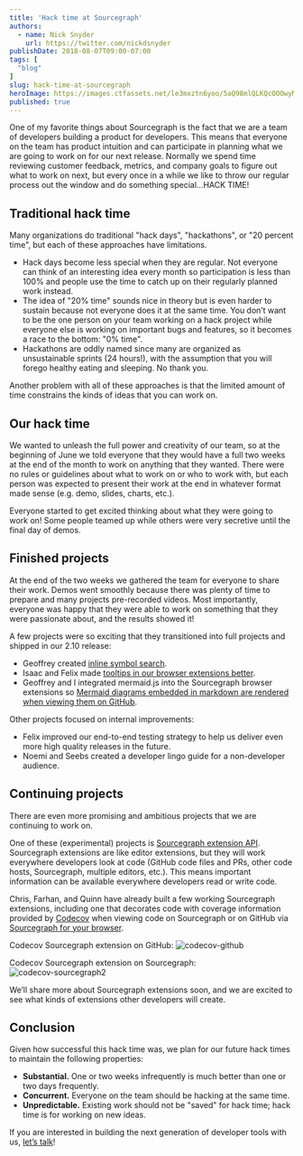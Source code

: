 ```yaml
---
title: 'Hack time at Sourcegraph'
authors:
  - name: Nick Snyder
    url: https://twitter.com/nickdsnyder
publishDate: 2018-08-07T09:00-07:00
tags: [
  "blog"
]
slug: hack-time-at-sourcegraph
heroImage: https://images.ctfassets.net/le3mxztn6yoo/5aQ98mlQLKQcOOOwyMiwaa/3faf82d2a8255e62a050839a1b896f78/codecov-github2.png
published: true
---
```


One of my favorite things about Sourcegraph is the fact that we are a team of developers building a product for developers. This means that everyone on the team has product intuition and can participate in planning what we are going to work on for our next release. Normally we spend time reviewing customer feedback, metrics, and company goals to figure out what to work on next, but every once in a while we like to throw our regular process out the window and do something special...HACK TIME!

## Traditional hack time

Many organizations do traditional "hack days", "hackathons", or "20 percent time", but each of these approaches have limitations.

- Hack days become less special when they are regular. Not everyone can think of an interesting idea every month so participation is less than 100% and people use the time to catch up on their regularly planned work instead.
- The idea of "20% time" sounds nice in theory but is even harder to sustain because not everyone does it at the same time. You don’t want to be the one person on your team working on a hack project while everyone else is working on important bugs and features, so it becomes a race to the bottom: "0% time".
- Hackathons are oddly named since many are organized as unsustainable sprints (24 hours!), with the assumption that you will forego healthy eating and sleeping. No thank you.

Another problem with all of these approaches is that the limited amount of time constrains the kinds of ideas that you can work on.

## Our hack time

We wanted to unleash the full power and creativity of our team, so at the beginning of June we told everyone that they would have a full two weeks at the end of the month to work on anything that they wanted. There were no rules or guidelines about what to work on or who to work with, but each person was expected to present their work at the end in whatever format made sense (e.g. demo, slides, charts, etc.).

Everyone started to get excited thinking about what they were going to work on! Some people teamed up while others were very secretive until the final day of demos.

## Finished projects

At the end of the two weeks we gathered the team for everyone to share their work. Demos went smoothly because there was plenty of time to prepare and many projects pre-recorded videos. Most importantly, everyone was happy that they were able to work on something that they were passionate about, and the results showed it!

A few projects were so exciting that they transitioned into full projects and shipped in our 2.10 release:

- Geoffrey created [inline symbol search](/blog/sourcegraph-2-10#inline-symbol-typeahead-on-github).
- Isaac and Felix made [tooltips in our browser extensions better](/blog/sourcegraph-2-10#smoother-tooltips-everywhere).
- Geoffrey and I integrated mermaid.js into the Sourcegraph browser extensions so [Mermaid diagrams embedded in markdown are rendered when viewing them on GitHub](/blog/sourcegraph-2-10#experimental-mermaidjs-rendering-on-github).

Other projects focused on internal improvements:

- Felix improved our end-to-end testing strategy to help us deliver even more high quality releases in the future.
- Noemi and Seebs created a developer lingo guide for a non-developer audience.

## Continuing projects

There are even more promising and ambitious projects that we are continuing to work on.

One of these (experimental) projects is [Sourcegraph extension API](https://docs.sourcegraph.com/extensions). Sourcegraph extensions are like editor extensions, but they will work everywhere developers look at code (GitHub code files and PRs, other code hosts, Sourcegraph, multiple editors, etc.). This means important information can be available everywhere developers read or write code.

Chris, Farhan, and Quinn have already built a few working Sourcegraph extensions, including one that decorates code with coverage information provided by [Codecov](https://codecov.io/) when viewing code on Sourcegraph or on GitHub via [Sourcegraph for your browser](https://about.sourcegraph.com/product/browser).

Codecov Sourcegraph extension on GitHub:
![codecov-github](//images.ctfassets.net/le3mxztn6yoo/5aQ98mlQLKQcOOOwyMiwaa/3faf82d2a8255e62a050839a1b896f78/codecov-github2.png)

Codecov Sourcegraph extension on Sourcegraph:
![codecov-sourcegraph2](//images.ctfassets.net/le3mxztn6yoo/6H4l9b4tPyUqW2wiouA0Wq/6d6c7a4d32dd344c4c32b245c48f52f1/codecov-sourcegraph2.png)

We’ll share more about Sourcegraph extensions soon, and we are excited to see what kinds of extensions other developers will create.

## Conclusion

Given how successful this hack time was, we plan for our future hack times to maintain the following properties:

- **Substantial.** One or two weeks infrequently is much better than one or two days frequently.
- **Concurrent.** Everyone on the team should be hacking at the same time.
- **Unpredictable.** Existing work should not be "saved" for hack time; hack time is for working on new ideas.

If you are interested in building the next generation of developer tools with us, [let’s talk](https://about.sourcegraph.com/jobs/)!
